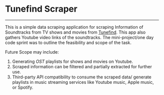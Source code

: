 # Tunefind Scraper

-------

This is a simple data scraping application for scraping Information of Soundtracks from TV shows and movies from [Tunefind](tunefind.com). This app also gathers Youtube video links of the soundtracks.
The mini-project/one day code sprint was to outline the feasibility and scope of the task. 

Future Scope may include:

1. Generating *OST* playlists for shows and movies on Youtube.
2. Scraped information can be filtered and partially extracted for further use.
3. Third-party API compatibility to consume the scraped data/ generate playlists in music streaming services like Youtube music, Apple music, or Spotify.
